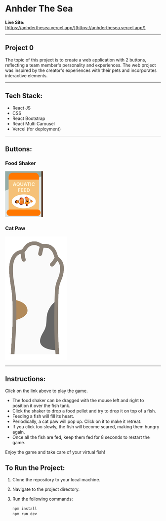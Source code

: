 # Anhder The Sea

**Live Site:**  
[https://anhderthesea.vercel.app/](https://anhderthesea.vercel.app/)

---

## Project 0

The topic of this project is to create a web application with 2 buttons, reflecting a team member's personality and experiences. The web project was inspired by the creator's experiences with their pets and incorporates interactive elements.


---

## Tech Stack:

- React JS
- CSS
- React Bootstrap
- React Multi Carousel
- Vercel (for deployment)

---

## Buttons:

### Food Shaker  
![Food Shaker](public/feeder.png)

### Cat Paw  
![Cat Paw](public/paw.png) 

---

## Instructions:

Click on the link above to play the game.

- The food shaker can be dragged with the mouse left and right to position it over the fish tank.
- Click the shaker to drop a food pellet and try to drop it on top of a fish.
- Feeding a fish will fill its heart.
- Periodically, a cat paw will pop up. Click on it to make it retreat.
- If you click too slowly, the fish will become scared, making them hungry again.
- Once all the fish are fed, keep them fed for 8 seconds to restart the game.

Enjoy the game and take care of your virtual fish!

## To Run the Project:

1. Clone the repository to your local machine.
2. Navigate to the project directory.
3. Run the following commands:

   ```bash
   npm install
   npm run dev